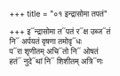 +++
title = "०१ इन्द्रासोमा तपतं"

+++
इ᳓न्द्रासोमा त᳓पतं र᳓क्ष उब्ज᳓तं  
नि᳓ अर्पयतं वृषणा तमोवृ᳓धः  
प᳓रा शृणीतम् अचि᳓तो नि᳓ ओषतं  
हतं᳓ नुदे᳓थां नि᳓ शिशीतम् अत्रि᳓णः